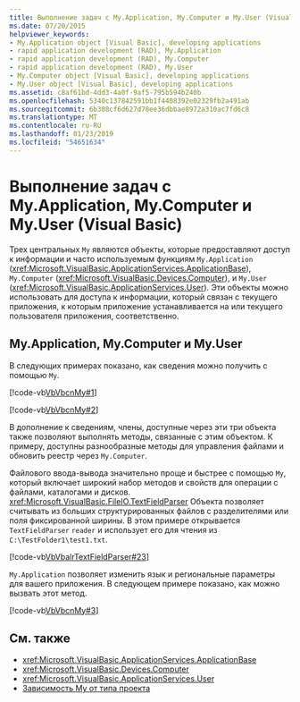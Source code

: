```yaml
---
title: Выполнение задач с My.Application, My.Computer и My.User (Visual Basic)
ms.date: 07/20/2015
helpviewer_keywords:
- My.Application object [Visual Basic], developing applications
- rapid application development (RAD), My.Application
- rapid application development (RAD), My.Computer
- rapid application development (RAD), My.User
- My.Computer object [Visual Basic], developing applications
- My.User object [Visual Basic], developing applications
ms.assetid: c8af61bd-4dd3-4a0f-9af5-795b594b240b
ms.openlocfilehash: 5340c137842591bb1f4408392e02329fb2a491ab
ms.sourcegitcommit: 6b308cf6d627d78ee36dbbae8972a310ac7fd6c8
ms.translationtype: MT
ms.contentlocale: ru-RU
ms.lasthandoff: 01/23/2019
ms.locfileid: "54651634"
---
```

# <a name="performing-tasks-with-myapplication-mycomputer-and-myuser-visual-basic"></a>Выполнение задач с My.Application, My.Computer и My.User (Visual Basic)
Трех центральных `My` являются объекты, которые предоставляют доступ к информации и часто используемым функциям `My.Application` (<xref:Microsoft.VisualBasic.ApplicationServices.ApplicationBase>), `My.Computer` (<xref:Microsoft.VisualBasic.Devices.Computer>), и `My.User` (<xref:Microsoft.VisualBasic.ApplicationServices.User>). Эти объекты можно использовать для доступа к информации, который связан с текущего приложения, к которым приложение устанавливается на или текущего пользователя приложения, соответственно.  
  
## <a name="myapplication-mycomputer-and-myuser"></a>My.Application, My.Computer и My.User  
 В следующих примерах показано, как сведения можно получить с помощью `My`.  
  
 [!code-vb[VbVbcnMy#1](../../../visual-basic/developing-apps/development-with-my/codesnippet/VisualBasic/performing-tasks-with-my-application-my-computer-and-my-user_1.vb)]  
  
 [!code-vb[VbVbcnMy#2](../../../visual-basic/developing-apps/development-with-my/codesnippet/VisualBasic/performing-tasks-with-my-application-my-computer-and-my-user_2.vb)]  
  
 В дополнение к сведениям, члены, доступные через эти три объекта также позволяют выполнять методы, связанные с этим объектом. К примеру, доступны разнообразные методы для управления файлами и обновить реестр через `My.Computer`.  
  
 Файлового ввода-вывода значительно проще и быстрее с помощью `My`, который включает широкий набор методов и свойств для операции с файлами, каталогами и дисков. <xref:Microsoft.VisualBasic.FileIO.TextFieldParser> Объекта позволяет считывать из больших структурированных файлов с разделителями или поля фиксированной ширины. В этом примере открывается `TextFieldParser` `reader` и использует его для чтения из `C:\TestFolder1\test1.txt`.  
  
 [!code-vb[VbVbalrTextFieldParser#23](../../../visual-basic/developing-apps/development-with-my/codesnippet/VisualBasic/performing-tasks-with-my-application-my-computer-and-my-user_3.vb)]  
  
 `My.Application` позволяет изменить язык и региональные параметры для вашего приложения. В следующем примере показано, как можно вызвать этот метод.  
  
 [!code-vb[VbVbcnMy#3](../../../visual-basic/developing-apps/development-with-my/codesnippet/VisualBasic/performing-tasks-with-my-application-my-computer-and-my-user_4.vb)]  
  
## <a name="see-also"></a>См. также
- <xref:Microsoft.VisualBasic.ApplicationServices.ApplicationBase>
- <xref:Microsoft.VisualBasic.Devices.Computer>
- <xref:Microsoft.VisualBasic.ApplicationServices.User>
- [Зависимость My от типа проекта](../../../visual-basic/developing-apps/development-with-my/how-my-depends-on-project-type.md)
